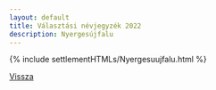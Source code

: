 ```yaml
---
layout: default
title: Választási névjegyzék 2022
description: Nyergesújfalu
---
```


{% include settlementHTMLs/Nyergesuujfalu.html %}

[Vissza](./)